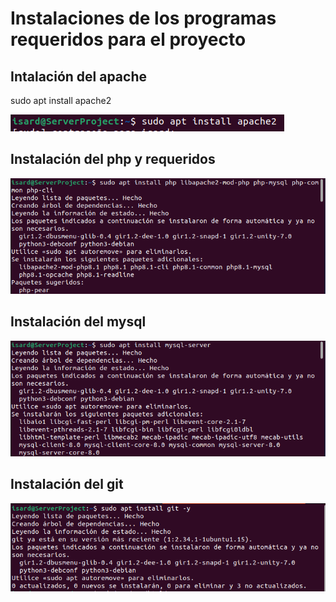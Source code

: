 # Instalaciones de los programas requeridos para el proyecto

## Intalación del apache

sudo apt install apache2

![imagen](../imagenes/Install_apache2.png)

## Instalación del php y requeridos

![imagen](../imagenes/install_php.png)

## Instalación del mysql

![imagen](../imagenes/install_sql.png)

## Instalación del git 

![imagen](../imagenes/git.PNG)
